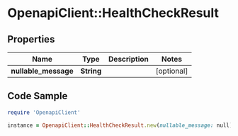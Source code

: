 # OpenapiClient::HealthCheckResult

## Properties

Name | Type | Description | Notes
------------ | ------------- | ------------- | -------------
**nullable_message** | **String** |  | [optional] 

## Code Sample

```ruby
require 'OpenapiClient'

instance = OpenapiClient::HealthCheckResult.new(nullable_message: null)
```


